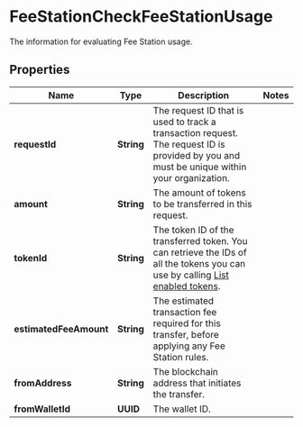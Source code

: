 

# FeeStationCheckFeeStationUsage

The information for evaluating Fee Station usage.

## Properties

| Name | Type | Description | Notes |
|------------ | ------------- | ------------- | -------------|
|**requestId** | **String** | The request ID that is used to track a transaction request. The request ID is provided by you and must be unique within your organization. |  |
|**amount** | **String** | The amount of tokens to be transferred in this request. |  |
|**tokenId** | **String** | The token ID of the transferred token. You can retrieve the IDs of all the tokens you can use by calling [List enabled tokens](https://www.cobo.com/developers/v2/api-references/wallets/list-enabled-tokens). |  |
|**estimatedFeeAmount** | **String** | The estimated transaction fee required for this transfer, before applying any Fee Station rules. |  |
|**fromAddress** | **String** | The blockchain address that initiates the transfer. |  |
|**fromWalletId** | **UUID** | The wallet ID. |  |



